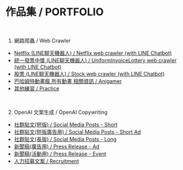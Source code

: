 # 作品集 / PORTFOLIO

<br>

1. 網路爬蟲 / Web Crawler
- [Netflix (LINE聊天機器人) / Netflix web crawler (with LINE Chatbot)](https://github.com/shihweichuang/Netflix-Crawler-LINEBot)
- [統一發票中獎 (LINE聊天機器人) / UniformInvoiceLottery web crawler (with LINE Chatbot)](https://github.com/shihweichuang/UniformInvoiceLottery-Crawler-LINEBot)
- [股票 (LINE聊天機器人) / Stock web crawler (with LINE Chatbot)](https://github.com/shihweichuang/Stock_web_crawler_LINEBot)
- [巴哈姆特動畫瘋 所有動畫 相關資訊 / Anigamer](https://github.com/shihweichuang/CRAWLER/blob/master/anigamer.md)
- [其他練習 / Practice](https://github.com/shihweichuang/pyetl-crawler/tree/main/practice)

<br>

2. OpenAI 文案生成 / OpenAI Copywriting
- [社群貼文(短版) / Social Media Posts - Short](https://github.com/shihweichuang/OpenAI-Copywriting-Streamlit/blob/master/social-media-posts-short.md)
- [社群貼文(短版廣告用) / Social Media Posts - Short Ad](https://github.com/shihweichuang/OpenAI-Copywriting-Streamlit/blob/master/social-media-posts-short-ad.md)
- [社群貼文(長版) / Social Media Posts - Long](https://github.com/shihweichuang/OpenAI-Copywriting-Streamlit/blob/master/social-media-posts-long.md)
- [新聞稿(廣告用) / Press Release - Ad](https://github.com/shihweichuang/OpenAI-Copywriting-Streamlit/blob/master/press-release-ad.md)
- [新聞稿(活動用) / Press Release - Event](https://github.com/shihweichuang/OpenAI-Copywriting-Streamlit/blob/master/press-release-event.md)
- [人力招募文案 / Recruitment](https://github.com/shihweichuang/OpenAI-Copywriting-Streamlit/blob/master/recruit.md)
